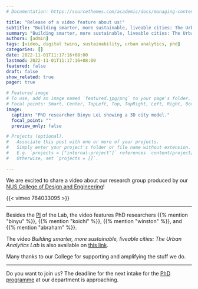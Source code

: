 ```yaml
---
# Documentation: https://sourcethemes.com/academic/docs/managing-content/

title: "Release of a video feature about us!"
subtitle: "Building smarter, more sustainable, liveable cities: The Urban Analytics Lab."
summary: "Building smarter, more sustainable, liveable cities: The Urban Analytics Lab."
authors: [admin]
tags: [video, digital twins, sustainability, urban analytics, phd]
categories: []
date: 2022-11-01T11:17:16+08:00
lastmod: 2022-11-01T11:17:16+08:00
featured: false
draft: false
show_related: true
pager: true

# Featured image
# To use, add an image named `featured.jpg/png` to your page's folder.
# Focal points: Smart, Center, TopLeft, Top, TopRight, Left, Right, BottomLeft, Bottom, BottomRight.
image:
  caption: "PhD researcher Binyu Lei showing a 3D city model."
  focal_point: ""
  preview_only: false

# Projects (optional).
#   Associate this post with one or more of your projects.
#   Simply enter your project's folder or file name without extension.
#   E.g. `projects = ["internal-project"]` references `content/project/deep-learning/index.md`.
#   Otherwise, set `projects = []`.

---
```


We are excited to share a video about our research group produced by our [NUS College of Design and Engineering](https://cde.nus.edu.sg)!

{{< vimeo 764033095 >}}

---

Besides the [PI](/authors/filip/) of the Lab, the video features PhD researchers {{% mention "binyu" %}}, {{% mention "koichi" %}}, {{% mention "winston" %}}, and {{% mention "abraham" %}}.

The video _Building smarter, more sustainable, liveable cities: The Urban Analytics Lab_ is also available on [this link](https://vimeo.com/764033095).

Many thanks to our College for supporting and amplifying the stuff we do.

---

Do you want to join us?
The deadline for the next intake for the [PhD programme](/opportunities/phd) at our department is approaching. 
